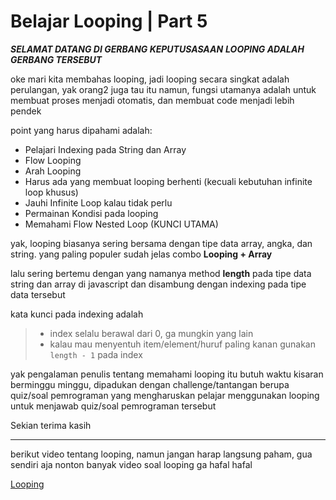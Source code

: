 # Belajar Looping | Part 5

***SELAMAT DATANG DI GERBANG KEPUTUSASAAN***
***LOOPING ADALAH GERBANG TERSEBUT***

oke mari kita membahas looping, jadi looping secara singkat adalah perulangan, yak orang2 juga tau itu namun, fungsi utamanya adalah untuk membuat proses menjadi otomatis, dan membuat code menjadi lebih pendek

point yang harus dipahami adalah:
- Pelajari Indexing pada String dan Array
- Flow Looping
- Arah Looping
- Harus ada yang membuat looping berhenti (kecuali kebutuhan infinite loop khusus)
- Jauhi Infinite Loop kalau tidak perlu
- Permainan Kondisi pada looping
- Memahami Flow Nested Loop (KUNCI UTAMA)

yak, looping biasanya sering bersama dengan tipe data array, angka, dan string.
yang paling populer sudah jelas combo **Looping + Array** 

lalu sering bertemu dengan yang namanya method **length** pada tipe data string dan array di javascript
dan disambung dengan indexing pada tipe data tersebut

kata kunci pada indexing adalah
> - index selalu berawal dari 0, ga mungkin yang lain
> - kalau mau menyentuh item/element/huruf paling kanan gunakan `length - 1` pada index

yak pengalaman penulis tentang memahami looping itu butuh waktu kisaran berminggu minggu, dipadukan dengan challenge/tantangan berupa quiz/soal pemrograman yang mengharuskan pelajar menggunakan looping untuk menjawab quiz/soal pemrograman tersebut

Sekian terima kasih

---
berikut video tentang looping, namun jangan harap langsung paham, gua sendiri aja nonton banyak video soal looping ga hafal hafal

[Looping](https://youtu.be/6zB1lF3vkFE)